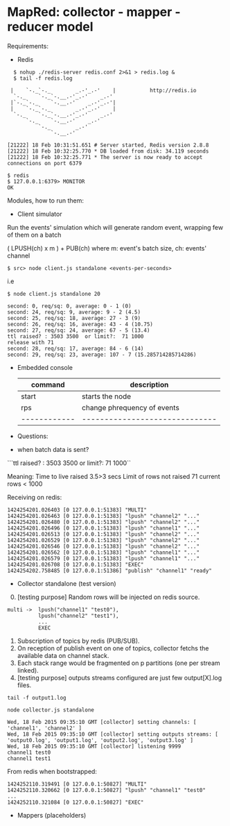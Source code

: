 # MapRed: collector - mapper - reducer model

Requirements:

  - Redis

  ```
    $ nohup ./redis-server redis.conf 2>&1 > redis.log &
    $ tail -f redis.log

   |    `-._`-._        _.-'_.-'    |           http://redis.io
    `-._    `-._`-.__.-'_.-'    _.-'
   |`-._`-._    `-.__.-'    _.-'_.-'|
   |    `-._`-._        _.-'_.-'    |
    `-._    `-._`-.__.-'_.-'    _.-'
        `-._    `-.__.-'    _.-'
            `-._        _.-'
                `-.__.-'

  [21222] 18 Feb 10:31:51.651 # Server started, Redis version 2.8.8
  [21222] 18 Feb 10:32:25.770 * DB loaded from disk: 34.119 seconds
  [21222] 18 Feb 10:32:25.771 * The server is now ready to accept connections on port 6379

  $ redis
  $ 127.0.0.1:6379> MONITOR
  OK
  ```

Modules, how to run them:

  - Client simulator

  Run the events' simulation which will generate random event, wrapping few of them on a batch

  ( LPUSH(ch) x m ) + PUB(ch) where m: event's batch size, ch: events' channel

  ```
  $ src> node client.js standalone <events-per-seconds>
  ```

  i.e

  ```
  $ node client.js standalone 20

  second: 0, req/sq: 0, average: 0 - 1 (0)
  second: 24, req/sq: 9, average: 9 - 2 (4.5)
  second: 25, req/sq: 18, average: 27 - 3 (9)
  second: 26, req/sq: 16, average: 43 - 4 (10.75)
  second: 27, req/sq: 24, average: 67 - 5 (13.4)
  ttl raised? : 3503 3500  or limit?:  71 1000
  release with 71
  second: 28, req/sq: 17, average: 84 - 6 (14)
  second: 29, req/sq: 23, average: 107 - 7 (15.285714285714286)
  ```
  * Embedded console

    | command     | description                  |
    | ------------|------------------------------|
    | start       | starts the node              |
    | rps <n>     | change phrequency of events  |
    | ------------|------------------------------|

  * Questions:

  - when batch data is sent?

  ```ttl raised? : 3503 3500  or limit?:  71 1000``

  Meaning: Time to live raised 3.5>3 secs
           Limit of rows not raised 71 current rows < 1000


  Receiving on redis:

  ```
  1424254201.026403 [0 127.0.0.1:51383] "MULTI"
  1424254201.026463 [0 127.0.0.1:51383] "lpush" "channel2" "..."
  1424254201.026480 [0 127.0.0.1:51383] "lpush" "channel2" "..."
  1424254201.026496 [0 127.0.0.1:51383] "lpush" "channel1" "..."
  1424254201.026513 [0 127.0.0.1:51383] "lpush" "channel2" "..."
  1424254201.026529 [0 127.0.0.1:51383] "lpush" "channel2" "..."
  1424254201.026546 [0 127.0.0.1:51383] "lpush" "channel2" "..."
  1424254201.026562 [0 127.0.0.1:51383] "lpush" "channel1" "..."
  1424254201.026579 [0 127.0.0.1:51383] "lpush" "channel1" "..."
  1424254201.026708 [0 127.0.0.1:51383] "EXEC"
  1424254202.758485 [0 127.0.0.1:51386] "publish" "channel1" "ready"
  ```

  - Collector standalone (test version)

  0) [testing purpose] Random rows will be injected on redis source.

    multi ->  lpush("channel1" "test0"),
              lpush("channel2" "test1"),
              ...
              EXEC

  1) Subscription of topics by redis (PUB/SUB).
  2) On reception of publish event on one of topics, collector fetchs the available data on channel stack.
  3) Each stack range would be fragmented on p partitions (one per stream linked).
  4) [testing purpose] outputs streams configured are just few output[X].log files.

  ```
  tail -f output1.log
  ```

  ```
  node collector.js standalone

  Wed, 18 Feb 2015 09:35:10 GMT [collector] setting channels: [ 'channel1', 'channel2' ]
  Wed, 18 Feb 2015 09:35:10 GMT [collector] setting outputs streams: [ 'output0.log', 'output1.log', 'output2.log', 'output3.log' ]
  Wed, 18 Feb 2015 09:35:10 GMT [collector] listening 9999
  channel1 test0
  channel1 test1

  ```

  From redis when bootstrapped:

  ```
  1424252110.319491 [0 127.0.0.1:50827] "MULTI"
  1424252110.320662 [0 127.0.0.1:50827] "lpush" "channel1" "test0"
  ...
  1424252110.321084 [0 127.0.0.1:50827] "EXEC"
  ```


  - Mappers (placeholders)

